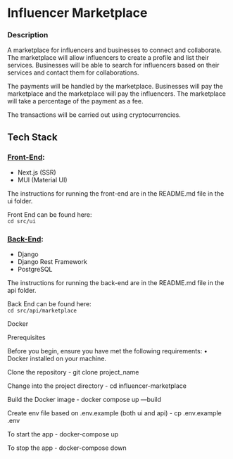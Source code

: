# Influencer Marketplace

### Description
A marketplace for influencers and businesses to connect and collaborate. The marketplace will allow influencers to create a profile and list their services. Businesses will be able to search for influencers based on their services and contact them for collaborations.

The payments will be handled by the marketplace. Businesses will pay the marketplace and the marketplace will pay the influencers. The marketplace will take a percentage of the payment as a fee.

The transactions will be carried out using cryptocurrencies.

## Tech Stack

### [Front-End](https://github.com/Build-Squad/influencer-marketplace/tree/main/src/ui):
+ Next.js (SSR)
+ MUI (Material UI)

The instructions for running the front-end are in the README.md file in the ui folder.

Front End can be found here:   
``` cd src/ui ```

### [Back-End](https://github.com/Build-Squad/influencer-marketplace/tree/main/src/api/marketplace):
+ Django
+ Django Rest Framework
+ PostgreSQL

The instructions for running the back-end are in the README.md file in the api folder.

Back End can be found here:    
``` cd src/api/marketplace ```

Docker 

Prerequisites

Before you begin, ensure you have met the following requirements:
• Docker installed on your machine.

Clone the repository -
git clone project_name

Change into the project directory -
cd influencer-marketplace

Build the Docker image -
docker compose up —build

Create env file based on .env.example (both ui and api) -
cp .env.example .env

To start the app -
docker-compose up

To stop the app -
docker-compose down

